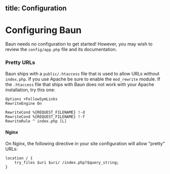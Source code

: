 title: Configuration
----
# Configuring Baun

Baun needs no configuration to get started! However, you may wish to review the `config/app.php` file and its documentation.

### Pretty URLs

Baun ships with a `public/.htaccess` file that is used to allow URLs without `index.php`. If you use Apache be
sure to enable the `mod_rewrite` module. If the `.htaccess` file that ships with Baun does not work with your Apache
installation, try this one:

    Options +FollowSymLinks
    RewriteEngine On

    RewriteCond %{REQUEST_FILENAME} !-d
    RewriteCond %{REQUEST_FILENAME} !-f
    RewriteRule ^ index.php [L]

#### Nginx

On Nginx, the following directive in your site configuration will allow "pretty" URLs:

    location / {
        try_files $uri $uri/ /index.php?$query_string;
    }